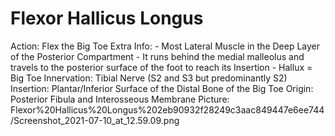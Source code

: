 # Flexor Hallicus Longus

Action: Flex the Big Toe
Extra Info: - Most Lateral Muscle in the Deep Layer of the Posterior Compartment                                                 - It runs behind the medial malleolus and travels to the posterior surface of the foot to reach its Insertion                                     - Hallux = Big Toe
Innervation: Tibial Nerve (S2 and S3 but predominantly S2)
Insertion: Plantar/Inferior Surface of the Distal Bone of the Big Toe
Origin: Posterior Fibula and Interosseous Membrane
Picture: Flexor%20Hallicus%20Longus%202eb90932f28249c3aac849447e6ee744/Screenshot_2021-07-10_at_12.59.09.png
